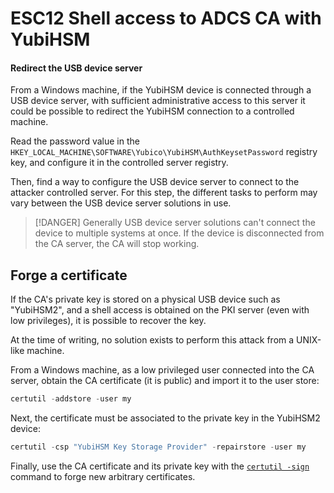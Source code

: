 # ESC12 Shell access to ADCS CA with YubiHSM 

#### Redirect the USB device server

From a Windows machine, if the YubiHSM device is connected through a USB device server, with sufficient administrative access to this server it could be possible to redirect the YubiHSM connection to a controlled machine.

Read the password value in the `HKEY_LOCAL_MACHINE\SOFTWARE\Yubico\YubiHSM\AuthKeysetPassword` registry key, and configure it in the controlled server registry.

Then, find a way to configure the USB device server to connect to the attacker controlled server. For this step, the different tasks to perform may vary between the USB device server solutions in use.

> [!DANGER]
> Generally USB device server solutions can't connect the device to multiple systems at once. If the device is disconnected from the CA server, the CA will stop working.
## Forge a certificate

If the CA's private key is stored on a physical USB device such as "YubiHSM2", and a shell access is obtained on the PKI server (even with low privileges), it is possible to recover the key.

At the time of writing, no solution exists to perform this attack from a UNIX-like machine.

From a Windows machine, as a low privileged user connected into the CA server, obtain the CA certificate (it is public) and import it to the user store:
```powershell
certutil -addstore -user my 
```

Next, the certificate must be associated to the private key in the YubiHSM2 device:
```powershell
certutil -csp "YubiHSM Key Storage Provider" -repairstore -user my 
```

Finally, use the CA certificate and its private key with the [`certutil -sign`](https://learn.microsoft.com/fr-fr/windows-server/administration/windows-commands/certutil#-sign) command to forge new arbitrary certificates.